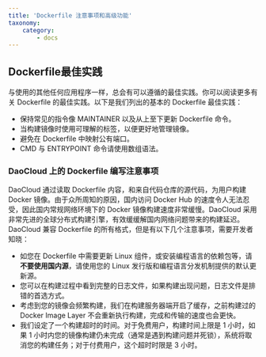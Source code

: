 ```yaml
---
title: 'Dockerfile 注意事项和高级功能'
taxonomy:
    category:
        - docs
---
```


<!-- reviewed by fiona -->

## Dockerfile最佳实践

与使用的其他任何应用程序一样，总会有可以遵循的最佳实践。你可以阅读更多有关 Dockerfile 的最佳实践。以下是我们列出的基本的 Dockerfile 最佳实践：

- 保持常见的指令像 MAINTAINER 以及从上至下更新 Dockerfile 命令。
- 当构建镜像时使用可理解的标签，以便更好地管理镜像。
- 避免在 Dockerfile 中映射公有端口。
- CMD 与 ENTRYPOINT 命令请使用数组语法。

### DaoCloud 上的 Dockerfile 编写注意事项

DaoCloud 通过读取 Dockerfile 内容，和来自代码仓库的源代码，为用户构建 Docker 镜像。由于众所周知的原因，国内访问 Docker Hub 的速度令人无法忍受，因此国内常规网络环境下的 Docker 镜像构建速度非常缓慢。DaoCloud 采用非常先进的全球分布式构建引擎，有效缓缓解国内网络问题带来的构建延迟。DaoCloud 兼容 Dockerfile 的所有格式，但是有以下几个注意事项，需要开发者知晓：

- 如您在 Dockerfile 中需要更新 Linux 组件，或安装编程语言的依赖包等，请**不要使用国内源**，请使用您的 Linux 发行版和编程语言分发机制提供的默认更新源。
- 您可以在构建过程中看到完整的日志文件，如果构建出现问题，日志文件是排错的首选方式。
- 考虑到您的镜像会频繁构建，我们在构建服务器端开启了缓存，之前构建过的 Docker Image Layer 不会重新执行构建，完成和传输的速度也会更快。
- 我们设定了一个构建超时的时间。对于免费用户，构建时间上限是 1 小时，如果 1 小时内您的镜像构建仍未完成（通常是遇到构建问题并死锁），系统将取消您的构建任务；对于付费用户，这个超时时限是 3 小时。
